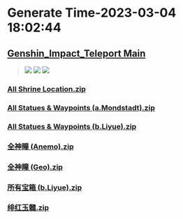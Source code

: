 # Generate Time-2023-03-04 18:02:44

## [Genshin_Impact_Teleport Main](https://github.com/Sam5440/Genshin_Impact_Teleport)

>![](https://komarev.com/ghpvc/?username=done439)
>![](https://komarev.com/ghpvc/?username=done438)
>![](https://komarev.com/ghpvc/?username=done437)

### [All Shrine Location.zip](https://raw.githubusercontent.com/Sam5440/Genshin_Impact_Teleport/download/OptimizationCollectionPackage/%5BOld%5DTeleportsALL%28Version_2.8%29/Chinese/Locs/Genshin/Z-Done/All%20Shrine%20Location.zip)

### [All Statues & Waypoints (a.Mondstadt).zip](https://raw.githubusercontent.com/Sam5440/Genshin_Impact_Teleport/download/OptimizationCollectionPackage/%5BOld%5DTeleportsALL%28Version_2.8%29/Chinese/Locs/Genshin/Z-Done/All%20Statues%20%26%20Waypoints%20%28a.Mondstadt%29.zip)

### [All Statues & Waypoints (b.Liyue).zip](https://raw.githubusercontent.com/Sam5440/Genshin_Impact_Teleport/download/OptimizationCollectionPackage/%5BOld%5DTeleportsALL%28Version_2.8%29/Chinese/Locs/Genshin/Z-Done/All%20Statues%20%26%20Waypoints%20%28b.Liyue%29.zip)

### [全神瞳 (Anemo).zip](https://raw.githubusercontent.com/Sam5440/Genshin_Impact_Teleport/download/OptimizationCollectionPackage/%5BOld%5DTeleportsALL%28Version_2.8%29/Chinese/Locs/Genshin/Z-Done/%E5%85%A8%E7%A5%9E%E7%9E%B3%20%28Anemo%29.zip)

### [全神瞳 (Geo).zip](https://raw.githubusercontent.com/Sam5440/Genshin_Impact_Teleport/download/OptimizationCollectionPackage/%5BOld%5DTeleportsALL%28Version_2.8%29/Chinese/Locs/Genshin/Z-Done/%E5%85%A8%E7%A5%9E%E7%9E%B3%20%28Geo%29.zip)

### [所有宝箱 (b.Liyue).zip](https://raw.githubusercontent.com/Sam5440/Genshin_Impact_Teleport/download/OptimizationCollectionPackage/%5BOld%5DTeleportsALL%28Version_2.8%29/Chinese/Locs/Genshin/Z-Done/%E6%89%80%E6%9C%89%E5%AE%9D%E7%AE%B1%20%28b.Liyue%29.zip)

### [绯红玉髓.zip](https://raw.githubusercontent.com/Sam5440/Genshin_Impact_Teleport/download/OptimizationCollectionPackage/%5BOld%5DTeleportsALL%28Version_2.8%29/Chinese/Locs/Genshin/Z-Done/%E7%BB%AF%E7%BA%A2%E7%8E%89%E9%AB%93.zip)

